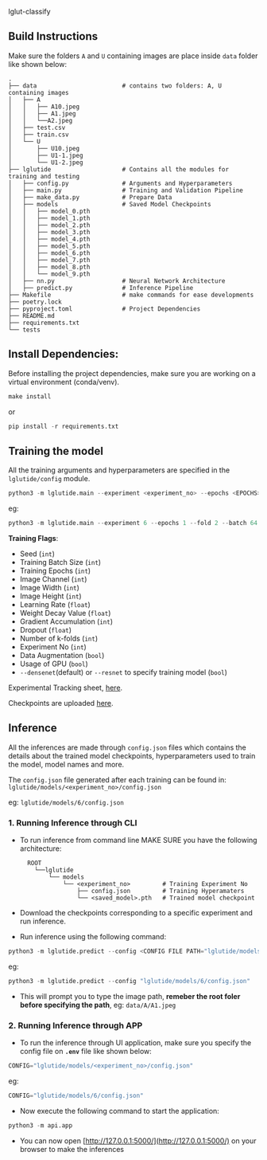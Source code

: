  lglut-classify

## Build Instructions

Make sure the folders `A` and `U` containing images are place inside `data` folder like shown below:

```
.
├── data                        # contains two folders: A, U containing images
│   ├── A
│   │   ├── A10.jpeg
│   │   ├── A1.jpeg
│   │   └──A2.jpeg
│   ├── test.csv
│   ├── train.csv
│   └── U
│       ├── U10.jpeg
│       ├── U1-1.jpeg
│       └── U1-2.jpeg
├── lglutide                    # Contains all the modules for training and testing
│   ├── config.py               # Arguments and Hyperparameters
│   ├── main.py                 # Training and Validation Pipeline
│   ├── make_data.py            # Prepare Data
│   ├── models                  # Saved Model Checkpoints
│   │   ├── model_0.pth
│   │   ├── model_1.pth
│   │   ├── model_2.pth
│   │   ├── model_3.pth
│   │   ├── model_4.pth
│   │   ├── model_5.pth
│   │   ├── model_6.pth
│   │   ├── model_7.pth
│   │   ├── model_8.pth
│   │   └── model_9.pth
│   ├── nn.py                   # Neural Network Architecture
│   ├── predict.py              # Inference Pipeline
├── Makefile                    # make commands for ease developments
├── poetry.lock
├── pyproject.toml              # Project Dependencies
├── README.md
├── requirements.txt
└── tests

```

## Install Dependencies:

Before installing the project dependencies, make sure you are working on a virtual environment (conda/venv).

```python
make install
```
or
```python
pip install -r requirements.txt
```

## Training the model

All the training arguments and hyperparameters are specified in the `lglutide/config` module.

```python
python3 -m lglutide.main --experiment <experiment_no> --epochs <EPOCHS> --batch <BATCH>
```
eg:
```python
python3 -m lglutide.main --experiment 6 --epochs 1 --fold 2 --batch 64
```
**Training Flags**:

- Seed (`int`)
- Training Batch Size (`int`)
- Training Epochs (`int`)
- Image Channel (`int`)
- Image Width (`int`)
- Image Height (`int`)
- Learning Rate (`float`)
- Weight Decay Value  (`float`)
- Gradient Accumulation (`int`)
- Dropout (`float`)
- Number of k-folds (`int`)
- Experiment No (`int`)
- Data Augmentation (`bool`)
- Usage of GPU (`bool`)
- `--densenet`(default) or `--resnet` to specify training model  (`bool`)

Experimental Tracking sheet, [here](https://docs.google.com/spreadsheets/d/1DmFIhJwqj8ycNwWOrjpQC0-0WqSbJ-j2mNQz9H3F-Zc/edit?usp=sharing).

Checkpoints are uploaded [here](https://1drv.ms/f/s!Aprh41uH8yH1gcgVAU4c6iVMpqxP2Q?e=W6YBo3).


## Inference

All the inferences are made through `config.json` files which contains the details about the trained model checkpoints, hyperparameters used to train the model, model names and more.

The `config.json` file generated after each training can be found in: ```lglutide/models/<experiment_no>/config.json```

eg:
```lglutide/models/6/config.json```



### 1. Running Inference through CLI

- To run inference from command line MAKE SURE you have the following architecture:
    ```
      ROOT
        └──lglutide
            └── models
                └── <experiment_no>         # Training Experiment No
                    ├── config.json         # Training Hyperamaters
                    └── <saved_model>.pth   # Trained model checkpoint
    ```

-   Download the checkpoints corresponding to a specific experiment and run inference.

- Run inference using the following command:

```python
python3 -m lglutide.predict --config <CONFIG FILE PATH="lglutide/models/<experiment_no>/config.json">
```
eg:
```python
python3 -m lglutide.predict --config "lglutide/models/6/config.json"
```
- This will prompt you to type the image path, **remeber the root foler before specifying the path**, eg: `data/A/A1.jpeg`


### 2. Running Inference through APP

- To run the inference through UI application, make sure you specify the config file on **`.env`** file like shown below:
```python
CONFIG="lglutide/models/<experiment_no>/config.json"
```
eg:
```python
CONFIG="lglutide/models/6/config.json"
```


- Now execute the following command to start the application:

```python
python3 -m api.app
```

- You can now open [http://127.0.0.1:5000/](http://127.0.0.1:5000/) on your browser to make the inferences
